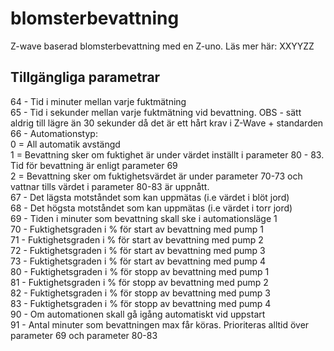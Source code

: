 # blomsterbevattning
Z-wave baserad blomsterbevattning med en Z-uno. Läs mer här: XXYYZZ

## Tillgängliga parametrar
64 - Tid i minuter mellan varje fuktmätning\
65 - Tid i sekunder mellan varje fuktmätning vid bevattning. OBS - sätt aldrig till lägre än 30 sekunder då det är ett hårt krav i Z-Wave + standarden\
66 - Automationstyp:\
0 = All automatik avstängd\
1 = Bevattning sker om fuktighet är under värdet inställt i parameter 80 - 83. Tid för bevattning är enligt parameter 69\
2 = Bevattning sker om fuktighetsvärdet är under parameter 70-73 och vattnar tills värdet i parameter 80-83 är uppnått.\
67 - Det lägsta motståndet som kan uppmätas (i.e värdet i blöt jord)\
68 - Det högsta motståndet som kan uppmätas (i.e värdet i torr jord)\
69 - Tiden i minuter som bevattning skall ske i automationsläge 1\
70 - Fuktighetsgraden i % för start av bevattning med pump 1\
71 - Fuktighetsgraden i % för start av bevattning med pump 2\
72 - Fuktighetsgraden i % för start av bevattning med pump 3\
73 - Fuktighetsgraden i % för start av bevattning med pump 4\
80 - Fuktighetsgraden i % för stopp av bevattning med pump 1\
81 - Fuktighetsgraden i % för stopp av bevattning med pump 2\
82 - Fuktighetsgraden i % för stopp av bevattning med pump 3\
83 - Fuktighetsgraden i % för stopp av bevattning med pump 4\
90 - Om automationen skall gå igång automatiskt vid uppstart\
91 - Antal minuter som bevattningen max får köras. Prioriteras alltid över parameter 69 och parameter 80-83
